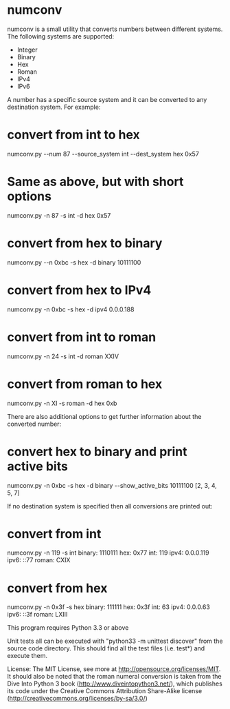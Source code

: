 numconv
=======

numconv is a small utility that converts numbers between different systems. The following systems are supported:

* Integer
* Binary
* Hex
* Roman
* IPv4
* IPv6

A number has a specific source system and it can be converted to any destination system. For example:

# convert from int to hex
numconv.py --num 87 --source_system int --dest_system hex
0x57

# Same as above, but with short options
numconv.py -n 87 -s int -d hex
0x57

# convert from hex to binary
numconv.py --n 0xbc -s hex -d binary
10111100

# convert from hex to IPv4
numconv.py -n 0xbc -s hex -d ipv4
0.0.0.188

# convert from int to roman
numconv.py -n 24 -s int -d roman
XXIV

# convert from roman to hex
numconv.py -n XI -s roman -d hex
0xb

There are also additional options to get further information about the converted number:

# convert hex to binary and print active bits
numconv.py -n 0xbc -s hex -d binary --show_active_bits
10111100 [2, 3, 4, 5, 7]

If no destination system is specified then all conversions are printed out:

# convert from int
numconv.py -n 119 -s int
binary: 1110111
hex: 0x77
int: 119
ipv4: 0.0.0.119
ipv6: ::77
roman: CXIX

# convert from hex
numconv.py -n 0x3f -s hex
binary: 111111
hex: 0x3f
int: 63
ipv4: 0.0.0.63
ipv6: ::3f
roman: LXIII

This program requires Python 3.3 or above

Unit tests all can be executed with "python33 -m unittest discover" from the source code directory. This should find all the test files (i.e. test*) and execute them.

License: The MIT License, see more at http://opensource.org/licenses/MIT. It should also be noted that the roman numeral conversion is taken from the Dive Into Python 3 book (http://www.diveintopython3.net/), which publishes its code under the Creative Commons Attribution Share-Alike license (http://creativecommons.org/licenses/by-sa/3.0/)
